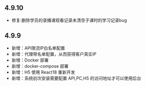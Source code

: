 ## 4.9.10

- 修复:删除学员的录播课观看记录未清空子课时的学习记录bug

## 4.9.9

- 新增：API限流IP白名单配置
- 新增：代理带名单配置，从而获得客户真实IP
- 新增：Docker 部署
- 新增：docker-compose 部署
- 新增：H5 使用 React18 重新开发
- 新增：系统初次安装需要配置 API,PC,H5 的访问地址才可以使用后台